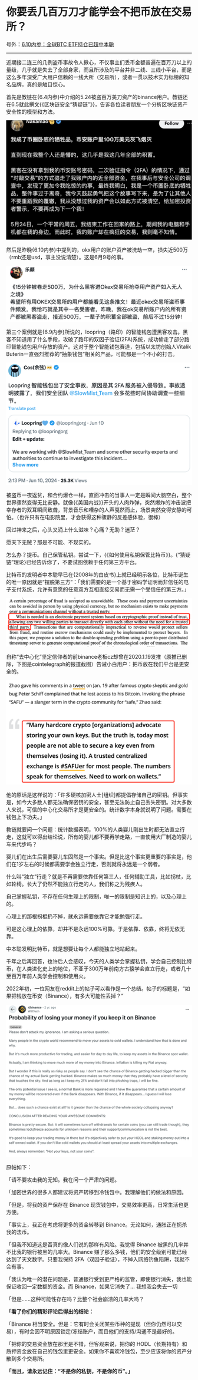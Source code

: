 # 你要丢几百万刀才能学会不把币放在交易所？

号外：[6.10内参：全球BTC ETF持仓已超中本聪](http://rd.liujiaolian.com/i/20240610)

* * *

近期接二连三的几例盗币事故令人揪心，不仅事主们丢币金额普遍在百万刀以上的量级，几乎就是失去了全部身家，而且所涉及的平台并非二线、三线小平台，而是这么多年深受广大用户信赖的一线大所（交易所），或者一贯以技术实力标榜的知名品牌，真的是触目惊心。

首先是教链在{6.4内参}中介绍的5.24被盗百万美刀资产的binance用户。教链还在6.5就此撰文{《区块链安全“猜疑链”》}，告诉各位读者朋友一个分析区块链资产安全性的模型和方法。

![](2024-06-11-A01.png)

然后是昨晚{6.10内参}中提到的，okx用户的账户资产被洗劫一空，损失近500万（rmb还是usd，事主没说清楚）。这是6月9号的事。

![](2024-06-11-A02.png)

第三个案例就是{6.9内参}所说的，loopring（路印）的智能钱包遭黑客攻击。黑客不知道用了什么手段，攻破了路印的双因子验证(2FA)系统，成功偷走了部分路印智能钱包用户存放的资产。这对于整个智能钱包赛道，包括以太坊创始人Vitalik Buterin一直强烈推荐的“抽象钱包”相关的产品，可能都是一个不小的打击。

![](2024-06-11-A03.png)

被盗币一夜返贫，和合约爆仓一样，直面冲击的当事人一定是瞬间大脑空白，整个世界骤然变得无比安静。就像{《美国内战》}开头的人肉炸弹，突然爆炸的冲击波把幸存者的双耳瞬间致聋，背景音乐和嘈杂的人声戛然而止，场景突然变得安静的可怕。（也许只有在电影院里，才会获得这种骤静的反差感体验，很棒）

回过神来之后，心头又涌上什么滋味？心痛？无助？迷茫？

愿天下无贼？那是不可能、不现实的。

怎么办？提币。自己保管私钥。尝试一下，{《如何使用私钥保管比特币》}。{“猜疑链”理论}已经告诉你了，不要试图依赖于任何第三方平台。

比特币的发明者中本聪早已在{2008年的白皮书}上就已经明示各位，比特币诞生的唯一原因就是“摆脱第三方”：「我们需要的是一个基于密码学证明而非信任的电子支付系统，允许有意愿的任意双方互相直接交易而无需一个受信任的第三方。」

![](2024-06-11-A04.png)

自称“去中心化”坚定信仰者的前binance老板cz却曾在2020.1.19发推（原推已删除，下图是cointelegraph的报道截图）告诫小白用户：把币放在我们平台是更安全的。

![](2024-06-11-A05.png)

他的原话是这样说的：「许多硬核加密人士[组织]都提倡存储自己的密钥。但事实是，如今大多数人都无法确保密钥的安全，甚至无法防止自己丢失密钥。对大多数人来说，可信的中心化交易所才是更安全的。统计数字本身就说明了问题。需要在钱包上下功夫。」

教链就要问一个问题：统计数据表明，100%的人类婴儿刚出生时都无法直立行走，这就可以得出结论说，所有的婴儿都不要再学走路，一直使用大厂制造的婴儿车来代步吗？

婴儿们在出生后需要婴儿车固然是一个事实。但是比这个事实更重要的事实是，他们在1岁左右的时候都需要学会独立行走，否则就将永远是一个弱者。

什么叫“独立”行走？就是不再需要依靠任何第三人，任何辅助工具，比如拐杖，比如轮椅。长大了仍然不能独立行走的人，我们称之为残疾人。

自己掌握私钥，不存在任何生理上的限制，唯一的限制是知识上的，以及心理上的。

心理上的那根拐棍扔不掉，就永远需要依靠它才能勉强行走。

可是这心理上的依靠，却并不是永远100%可靠。于是依靠、依靠，终将无依无靠。

中本聪发明比特币，就是想要让每个人都能独立地站起来。

千年之后再回首，也许后人会感叹，今天的人类学会掌握私钥，学会自己控制比特币，在人类进化史上的地位，不亚于300万年前南方古猿学会直立行走，或者几十至百万年前人类学会控制和使用火。

2022年初，一位网友在reddit上的帖子可以看作是一个总结。帖子的标题是，“如果把钱放在币安（Binance），有多大可能性丢掉？”

![](2024-06-11-A06.png)

原帖如下：

「请不要攻击我的无知。我在问一个严肃的问题。

「加密世界的很多人都建议将资产转移到冷钱包中。我理解他们的做法和原因。

「但是，将我的资产保存在 Binance 现货钱包中，交易效率更高，日常生活也更方便。

「事实上，我正在考虑将更多的资金转移到 Binance。无论如何，通胀正在扼杀我的法币。

「但我不知道这是否真的像人们说的那样有风险。我觉得 Binance 被黑的几率并不比我的银行被黑的几率大。Binance 赚了那么多钱，他们的安全级别可能已经达到了天文数字。只要我保持 2FA（双因子验证），不掉入网络钓鱼陷阱，我就不会有事。

「我认为唯一的潜在问题是，普通银行受到更严格的监管，即使银行消失，我也能保证收回一定数额的资金。而 Binance，如果它消失了... 我想我会失去一切

「但是......这种可能性存在吗？比整个社会崩溃的几率大吗？

**「看了你们的精彩评论后得出的结论：**

「Binance 相当安全。但是：它有时会关闭某些币种的提现（但你仍然可以交易），有时会因不明原因锁定/冻结账户，而且他们的支持/沟通不是最好的。

「把你的交易资金放在那里是不错，但客观来说，把你的 HODL（长期持有）和质押资金放在自己的钱包里更安全。如果你不喜欢冷钱包，至少应该将你的资产分散到多个交易所。

**「而且，请永远记住：“不是你的私钥，不是你的币”。」**

